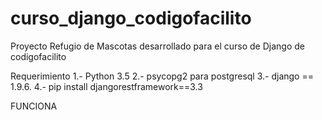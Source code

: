 # curso_django_codigofacilito
Proyecto Refugio de Mascotas desarrollado para el curso de Django de codigofacilito

Requerimiento 
1.- Python 3.5
2.- psycopg2 para postgresql
3.- django == 1.9.6.
4.- pip install djangorestframework==3.3

FUNCIONA 
